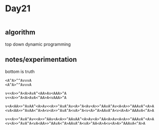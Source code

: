 # Day21

```

```

## algorithm

top down dynamic programming

## notes/experimentation

bottom is truth

```
<A^A>^^AvvvA
<A^A>^^AvvvA

v<<A>>^A<A>AvA^<AA>Av<AAA>^A
v<<A>>^A<A>AvA<^AA>A<vAAA>^A

v<A<AA>>^AvAA^<A>Av<<A>>^AvA^Av<A>^A<Av<A>>^AAvA^Av<A<A>>^AAAvA^<A>A
<vA<AA>>^AvAA<^A>A<v<A>>^AvA^A<vA>^A<v<A>^A>AAvA^A<v<A>A>^AAAvA<^A>A
```


```
v<<A>>^AvA^Av<<A>>^AAv<A<A>>^AAvAA^<A>Av<A>^AA<A>Av<A<A>>^AAAvA^<A>A
<v<A>>^AvA^A<vA<AA>>^AAvA<^A>AAvA^A<vA>^AA<A>A<v<A>A>^AAAvA<^A>A
```